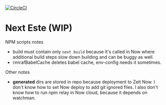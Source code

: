 [![CircleCI](https://circleci.com/gh/este/este/tree/next.svg?style=svg)](https://circleci.com/gh/este/este/tree/next)

# Next Este (WIP)

NPM scripts notes

- build must contain only `next build` because it's called in Now where additional build steps slow down building and can be buggy as well.
- rimrafBabelCache deletes babel cache, env-config needs it sometimes.

Other notes

- __generated__ dirs are stored in repo because deployment to Zeit Now. I don't
know how to set Now deploy to add git ignored files. I also don't know how to
run npm relay in Now cloud, because it depends on watchman.
